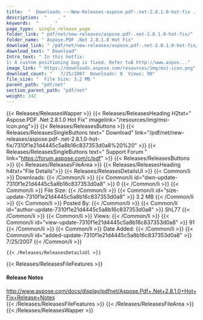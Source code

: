 ```yaml
---
title:  "  Downloads ---New-Releases-aspose.pdf-.net-2.8.1.0-hot-fix . " 
description:  "    . " 
keywords:  "    . " 
page_type:  single_release_page
folder_link: " pdf/net/new-releases/aspose.pdf-.net-2.8.1.0-hot-fix/"
folder_name: " Aspose.PDF .Net 2.8.1.0 Hot Fix"
download_link: " /pdf/net/new-releases/aspose.pdf-.net-2.8.1.0-hot-fix/7310f1e21d4445c5a8b16c837353d0a8"
download_text: " Download"
Intro_text: " In this hotfix:
1) A custom positioning bug is fixed. Refer toÂ http://www.aspos..."
image_link: " https://downloads.aspose.com/resources/img/msi-icon.png"
download_count: "   7/25/2007  Downloads: 0  Views: 90"
file_size: "  File Size: 3.2 MB "
parent_path: "pdf/net"
section_parent_path: "pdf/net"
weight: 342 
---
```


{{< Releases/ReleasesWapper >}}
  {{< Releases/ReleasesHeading H2txt=" Aspose.PDF .Net 2.8.1.0 Hot Fix" imagelink="/resources/img/msi-icon.png">}}
  {{< Releases/ReleasesButtons >}}
    {{< Releases/ReleasesSingleButtons text=" Download" link="/pdf/net/new-releases/aspose.pdf-.net-2.8.1.0-hot-fix/7310f1e21d4445c5a8b16c837353d0a8%20%20" >}}
    {{< Releases/ReleasesSingleButtons text=" Support Forum " link="https://forum.aspose.com/c/pdf" >}}
  {{< Releases/ReleasesButtons >}}
  {{< Releases/ReleasesFileArea >}}
    {{< Releases/ReleasesHeading h4txt="File Details">}}
    {{< Releases/ReleasesDetailsUl >}}
            {{< Common/li  >}} Downloads: {{< /Common/li >}} 
      {{< Common/li id="dwn-update-7310f1e21d4445c5a8b16c837353d0a8" >}} 0 {{< /Common/li >}} 
      {{< Common/li  >}} File Size: {{< /Common/li >}} 
      {{< Common/li id="size-update-7310f1e21d4445c5a8b16c837353d0a8" >}} 3.2 MB {{< /Common/li >}} 
      {{< Common/li  >}} Posted By: {{< /Common/li >}} 
      {{< Common/li id="author-update-7310f1e21d4445c5a8b16c837353d0a8" >}} ShL77 {{< /Common/li >}} 
      {{< Common/li  >}} Views: {{< /Common/li >}} 
      {{< Common/li id="view-update-7310f1e21d4445c5a8b16c837353d0a8" >}} 91 {{< /Common/li >}} 
      {{< Common/li  >}} Date Added: {{< /Common/li >}} 
      {{< Common/li id="added-update-7310f1e21d4445c5a8b16c837353d0a8" >}} 7/25/2007 {{< /Common/li >}} 

    {{< /Releases/ReleasesDetailsUl >}}

  {{< Releases/ReleasesFileFeatures >}}
      <h4>Release Notes</h4><div><a href="http://www.aspose.com/docs/display/pdfnet/Aspose.Pdf+.Net+2.8.1.0+Hot+Fix+Release+Notes">http://www.aspose.com/docs/display/pdfnet/Aspose.Pdf+.Net+2.8.1.0+Hot+Fix+Release+Notes</a></div>
  {{< /Releases/ReleasesFileFeatures >}}
 {{< /Releases/ReleasesFileArea >}}
{{< /Releases/ReleasesWapper >}}


